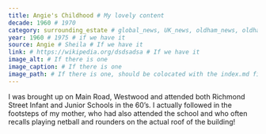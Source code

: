 ```yaml
---
title: Angie's Childhood # My lovely content
decade: 1960 # 1970
category: surrounding_estate # global_news, UK_news, oldham_news, oldham_history, towers, surrounding_estate # Always exactly one category
year: 1960 # 1975 # if we have it
source: Angie # Sheila # If we have it
link: # https://wikipedia.org/dsdsadsa # If we have it
image_alt: # If there is one
image_caption: # If there is one
image_path: # If there is one, should be colocated with the index.md file in the folder
---
```


I was brought up on Main Road, Westwood and attended both Richmond Street Infant and Junior Schools in the 60’s. I actually followed in the footsteps of my mother, who had also attended the school and who often recalls playing netball and rounders on the actual roof of the building!